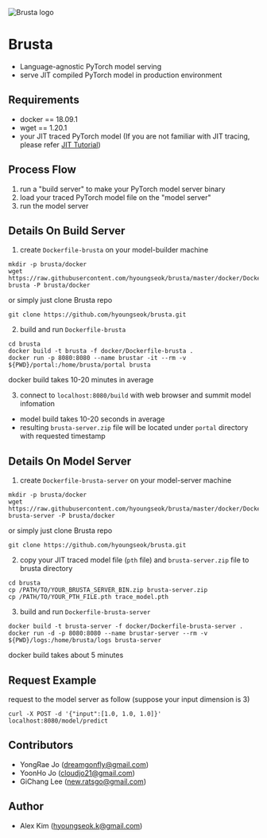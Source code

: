![Brusta logo](https://user-images.githubusercontent.com/16871455/54772005-d2889200-4c49-11e9-90e7-dce87c9305ea.png)
# Brusta
+ Language-agnostic PyTorch model serving
+ serve JIT compiled PyTorch model in production environment

## Requirements
+ docker == 18.09.1
+ wget == 1.20.1
+ your JIT traced PyTorch model (If you are not familiar with JIT tracing, please refer [JIT Tutorial](https://github.com/hyoungseok/jitTutorial))

## Process Flow
1. run a "build server" to make your PyTorch model server binary
2. load your traced PyTorch model file on the "model server"
3. run the model server

## Details On Build Server
1. create ```Dockerfile-brusta``` on your model-builder machine
```
mkdir -p brusta/docker
wget https://raw.githubusercontent.com/hyoungseok/brusta/master/docker/Dockerfile-brusta -P brusta/docker
```
or simply just clone Brusta repo
```
git clone https://github.com/hyoungseok/brusta.git 
```

2. build and run ```Dockerfile-brusta```
```
cd brusta
docker build -t brusta -f docker/Dockerfile-brusta .
docker run -p 8080:8080 --name brustar -it --rm -v ${PWD}/portal:/home/brusta/portal brusta
```
docker build takes 10-20 minutes in average

3. connect to ```localhost:8080/build``` with web browser and summit model infomation
+ model build takes 10-20 seconds in average
+ resulting ```brusta-server.zip``` file will be located under ```portal``` directory with requested timestamp

## Details On Model Server
1. create ```Dockerfile-brusta-server``` on your model-server machine
```
mkdir -p brusta/docker
wget https://raw.githubusercontent.com/hyoungseok/brusta/master/docker/Dockerfile-brusta-server -P brusta/docker
```
or simply just clone Brusta repo
```
git clone https://github.com/hyoungseok/brusta.git 
```

2. copy your JIT traced model file (```pth``` file) and ```brusta-server.zip``` file to brusta directory
```
cd brusta
cp /PATH/TO/YOUR_BRUSTA_SERVER_BIN.zip brusta-server.zip
cp /PATH/TO/YOUR_PTH_FILE.pth trace_model.pth
```

3. build and run ```Dockerfile-brusta-server```
```
docker build -t brusta-server -f docker/Dockerfile-brusta-server .
docker run -d -p 8080:8080 --name brustar-server --rm -v ${PWD}/logs:/home/brusta/logs brusta-server
```
docker build takes about 5 minutes

## Request Example
request to the model server as follow (suppose your input dimension is 3)
```
curl -X POST -d '{"input":[1.0, 1.0, 1.0]}' localhost:8080/model/predict
```

## Contributors
+ YongRae Jo (dreamgonfly@gmail.com)
+ YoonHo Jo (cloudjo21@gmail.com)
+ GiChang Lee (new.ratsgo@gmail.com)

## Author
+ Alex Kim (hyoungseok.k@gmail.com)

